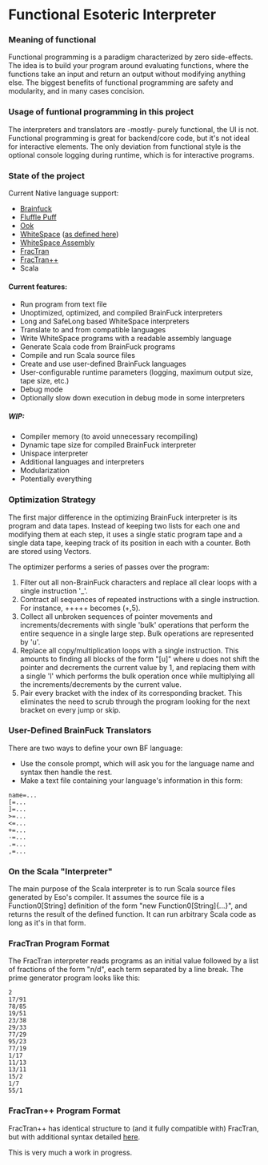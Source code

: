 # Functional Esoteric Interpreter
### Meaning of functional
Functional programming is a paradigm characterized by zero side-effects. The idea is to build your program around evaluating functions, where the functions take an input and return an output without modifying anything else. The biggest benefits of functional programming are safety and modularity, and in many cases concision.

### Usage of funtional programming in this project
The interpreters and translators are -mostly- purely functional, the UI is not. Functional programming is great for backend/core code, but it's not ideal for interactive elements. The only deviation from functional style is the optional console logging during runtime, which is for interactive programs.

### State of the project
Current Native language support:
* [Brainfuck](https://esolangs.org/wiki/Brainfuck)
* [Fluffle Puff](https://github.com/juju2143/flufflepuff)
* [Ook](https://esolangs.org/wiki/Ook!)
* [WhiteSpace](https://esolangs.org/wiki/Whitespace) ([as defined here](https://web.archive.org/web/20151108084710/http://compsoc.dur.ac.uk/whitespace/tutorial.html))
* [WhiteSpace Assembly](https://github.com/Dash-Lambda/Eso/blob/master/WhiteSpaceSyntax.txt)
* [FracTran](https://esolangs.org/wiki/Fractran)
* [FracTran++](https://esolangs.org/wiki/Fractran%2B%2B)
* Scala

#### Current features:
* Run program from text file
* Unoptimized, optimized, and compiled BrainFuck interpreters
* Long and SafeLong based WhiteSpace interpreters
* Translate to and from compatible languages
* Write WhiteSpace programs with a readable assembly language
* Generate Scala code from BrainFuck programs
* Compile and run Scala source files
* Create and use user-defined BrainFuck languages
* User-configurable runtime parameters (logging, maximum output size, tape size, etc.)
* Debug mode
* Optionally slow down execution in debug mode in some interpreters

##### WIP:
* Compiler memory (to avoid unnecessary recompiling)
* Dynamic tape size for compiled BrainFuck interpreter
* Unispace interpreter
* Additional languages and interpreters
* Modularization
* Potentially everything

### Optimization Strategy
The first major difference in the optimizing BrainFuck interpreter is its program and data tapes. Instead of keeping two lists for each one and modifying them at each step, it uses a single static program tape and a single data tape, keeping track of its position in each with a counter. Both are stored using Vectors.

The optimizer performs a series of passes over the program:
1. Filter out all non-BrainFuck characters and replace all clear loops with a single instruction '_'.
2. Contract all sequences of repeated instructions with a single instruction. For instance, +++++ becomes (+,5).
3. Collect all unbroken sequences of pointer movements and increments/decrements with single 'bulk' operations that perform the entire sequence in a single large step. Bulk operations are represented by 'u'.
4. Replace all copy/multiplication loops with a single instruction. This amounts to finding all blocks of the form "[u]" where u does not shift the pointer and decrements the current value by 1, and replacing them with a single 'l' which performs the bulk operation once while multiplying all the increments/decrements by the current value.
5. Pair every bracket with the index of its corresponding bracket. This eliminates the need to scrub through the program looking for the next bracket on every jump or skip.

### User-Defined BrainFuck Translators
There are two ways to define your own BF language:
* Use the console prompt, which will ask you for the language name and syntax then handle the rest.
* Make a text file containing your language's information in this form:
```
name=...
[=...
]=...
>=...
<=...
+=...
-=...
.=...
,=...
```

### On the Scala "Interpreter"
The main purpose of the Scala interpreter is to run Scala source files generated by Eso's compiler. It assumes the source file is a Function0[String] definition of the form "new Function0[String]{...}", and returns the result of the defined function. It can run arbitrary Scala code as long as it's in that form.

### FracTran Program Format
The FracTran interpreter reads programs as an initial value followed by a list of fractions of the form "n/d", each term separated by a line break. The prime generator program looks like this:
```
2
17/91
78/85
19/51
23/38
29/33
77/29
95/23
77/19
1/17
11/13
13/11
15/2
1/7
55/1
```

### FracTran++ Program Format
FracTran++ has identical structure to (and it fully compatible with) FracTran, but with additional syntax detailed [here](https://github.com/Dash-Lambda/Eso/blob/master/FracTranpp_Syntax.txt).

This is very much a work in progress.
